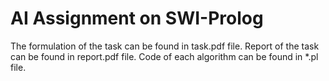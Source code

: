 # AI Assignment on SWI-Prolog
The formulation of the task can be found in task.pdf file.
Report of the task can be found in report.pdf file.
Code of each algorithm can be found in *.pl file.
